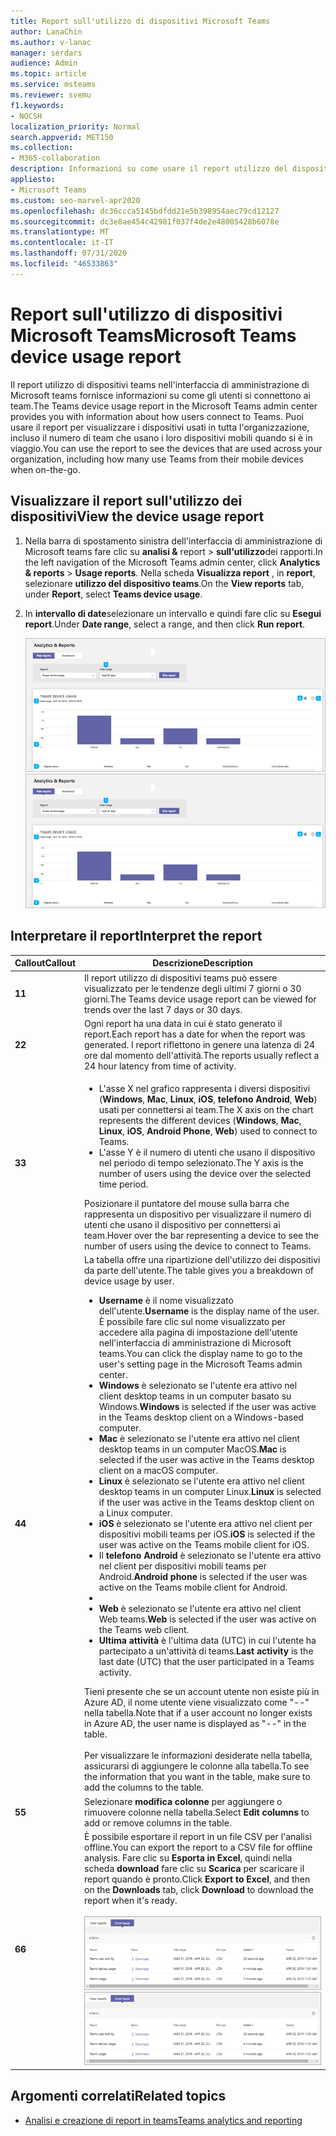 ```yaml
---
title: Report sull'utilizzo di dispositivi Microsoft Teams
author: LanaChin
ms.author: v-lanac
manager: serdars
audience: Admin
ms.topic: article
ms.service: msteams
ms.reviewer: svemu
f1.keywords:
- NOCSH
localization_priority: Normal
search.appverid: MET150
ms.collection:
- M365-collaboration
description: Informazioni su come usare il report utilizzo del dispositivo teams nell'interfaccia di amministrazione di Microsoft teams per vedere come gli utenti dell'organizzazione si connettono ai team.
appliesto:
- Microsoft Teams
ms.custom: seo-marvel-apr2020
ms.openlocfilehash: dc36ccca5145bdfdd21e5b398954aec79cd12127
ms.sourcegitcommit: dc3e8ae454c42981f037f4de2e48005428b6078e
ms.translationtype: MT
ms.contentlocale: it-IT
ms.lasthandoff: 07/31/2020
ms.locfileid: "46533863"
---
```

# <a name="microsoft-teams-device-usage-report"></a><span data-ttu-id="45908-103">Report sull'utilizzo di dispositivi Microsoft Teams</span><span class="sxs-lookup"><span data-stu-id="45908-103">Microsoft Teams device usage report</span></span>

<span data-ttu-id="45908-104">Il report utilizzo di dispositivi teams nell'interfaccia di amministrazione di Microsoft teams fornisce informazioni su come gli utenti si connettono ai team.</span><span class="sxs-lookup"><span data-stu-id="45908-104">The Teams device usage report in the Microsoft Teams admin center provides you with information about how users connect to Teams.</span></span> <span data-ttu-id="45908-105">Puoi usare il report per visualizzare i dispositivi usati in tutta l'organizzazione, incluso il numero di team che usano i loro dispositivi mobili quando si è in viaggio.</span><span class="sxs-lookup"><span data-stu-id="45908-105">You can use the report to see the devices that are used across your organization, including how many use Teams from their mobile devices when on-the-go.</span></span>  

## <a name="view-the-device-usage-report"></a><span data-ttu-id="45908-106">Visualizzare il report sull'utilizzo dei dispositivi</span><span class="sxs-lookup"><span data-stu-id="45908-106">View the device usage report</span></span>

1. <span data-ttu-id="45908-107">Nella barra di spostamento sinistra dell'interfaccia di amministrazione di Microsoft teams fare clic su **analisi &** report  >  **sull'utilizzo**dei rapporti.</span><span class="sxs-lookup"><span data-stu-id="45908-107">In the left navigation of the Microsoft Teams admin center, click **Analytics & reports** > **Usage reports**.</span></span> <span data-ttu-id="45908-108">Nella scheda **Visualizza report** , in **report**, selezionare **utilizzo del dispositivo teams**.</span><span class="sxs-lookup"><span data-stu-id="45908-108">On the **View reports** tab, under **Report**, select **Teams device usage**.</span></span>
2. <span data-ttu-id="45908-109">In **intervallo di date**selezionare un intervallo e quindi fare clic su **Esegui report**.</span><span class="sxs-lookup"><span data-stu-id="45908-109">Under **Date range**, select a range, and then click **Run report**.</span></span>

    <span data-ttu-id="45908-110">![Screenshot del report utilizzo di dispositivi teams nell'interfaccia di amministrazione di teams con callout](../media/teams-reports-device-usage-with-callouts.png "Screenshot del report utilizzo di dispositivi teams nell'interfaccia di amministrazione di teams con callout")</span><span class="sxs-lookup"><span data-stu-id="45908-110">![Screenshot of the Teams device usage report in the Teams admin center with callouts](../media/teams-reports-device-usage-with-callouts.png "Screenshot of the Teams device usage report in the Teams admin center  with callouts")</span></span>

## <a name="interpret-the-report"></a><span data-ttu-id="45908-111">Interpretare il report</span><span class="sxs-lookup"><span data-stu-id="45908-111">Interpret the report</span></span>

|<span data-ttu-id="45908-112">Callout</span><span class="sxs-lookup"><span data-stu-id="45908-112">Callout</span></span> |<span data-ttu-id="45908-113">Descrizione</span><span class="sxs-lookup"><span data-stu-id="45908-113">Description</span></span>  |
|--------|-------------|
|<span data-ttu-id="45908-114">**1**</span><span class="sxs-lookup"><span data-stu-id="45908-114">**1**</span></span>   |<span data-ttu-id="45908-115">Il report utilizzo di dispositivi teams può essere visualizzato per le tendenze degli ultimi 7 giorni o 30 giorni.</span><span class="sxs-lookup"><span data-stu-id="45908-115">The Teams device usage report can be viewed for trends over the last 7 days or 30 days.</span></span>  |
|<span data-ttu-id="45908-116">**2**</span><span class="sxs-lookup"><span data-stu-id="45908-116">**2**</span></span>   |<span data-ttu-id="45908-117">Ogni report ha una data in cui è stato generato il report.</span><span class="sxs-lookup"><span data-stu-id="45908-117">Each report has a date for when the report was generated.</span></span> <span data-ttu-id="45908-118">I report riflettono in genere una latenza di 24 ore dal momento dell'attività.</span><span class="sxs-lookup"><span data-stu-id="45908-118">The reports usually reflect a 24 hour latency from time of activity.</span></span> |
|<span data-ttu-id="45908-119">**3**</span><span class="sxs-lookup"><span data-stu-id="45908-119">**3**</span></span>   |<ul><li><span data-ttu-id="45908-120">L'asse X nel grafico rappresenta i diversi dispositivi (**Windows**, **Mac**, **Linux**, **iOS**, **telefono Android**, **Web**) usati per connettersi ai team.</span><span class="sxs-lookup"><span data-stu-id="45908-120">The X axis on the chart represents the different devices (**Windows**, **Mac**, **Linux**, **iOS**, **Android Phone**, **Web**) used to connect to Teams.</span></span> </li><li><span data-ttu-id="45908-121">L'asse Y è il numero di utenti che usano il dispositivo nel periodo di tempo selezionato.</span><span class="sxs-lookup"><span data-stu-id="45908-121">The Y axis is the number of users using the device over the selected time period.</span></span></li> </ul><span data-ttu-id="45908-122">Posizionare il puntatore del mouse sulla barra che rappresenta un dispositivo per visualizzare il numero di utenti che usano il dispositivo per connettersi ai team.</span><span class="sxs-lookup"><span data-stu-id="45908-122">Hover over the bar representing a device to see the number of users using the device to connect to Teams.</span></span>|
|<span data-ttu-id="45908-123">**4**</span><span class="sxs-lookup"><span data-stu-id="45908-123">**4**</span></span>   |<span data-ttu-id="45908-124">La tabella offre una ripartizione dell'utilizzo dei dispositivi da parte dell'utente.</span><span class="sxs-lookup"><span data-stu-id="45908-124">The table gives you a breakdown of device usage by user.</span></span> <ul><li><span data-ttu-id="45908-125">**Username** è il nome visualizzato dell'utente.</span><span class="sxs-lookup"><span data-stu-id="45908-125">**Username** is the display name of the user.</span></span> <span data-ttu-id="45908-126">È possibile fare clic sul nome visualizzato per accedere alla pagina di impostazione dell'utente nell'interfaccia di amministrazione di Microsoft teams.</span><span class="sxs-lookup"><span data-stu-id="45908-126">You can click the display name to go to the user's setting page in the Microsoft Teams admin center.</span></span> </li><li><span data-ttu-id="45908-127">**Windows** è selezionato se l'utente era attivo nel client desktop teams in un computer basato su Windows.</span><span class="sxs-lookup"><span data-stu-id="45908-127">**Windows** is selected if the user was active in the Teams desktop client on a Windows-based computer.</span></span></li><li><span data-ttu-id="45908-128">**Mac** è selezionato se l'utente era attivo nel client desktop teams in un computer MacOS.</span><span class="sxs-lookup"><span data-stu-id="45908-128">**Mac** is selected if the user was active in the Teams desktop client on a macOS computer.</span></span> </li> <li><span data-ttu-id="45908-129">**Linux** è selezionato se l'utente era attivo nel client desktop teams in un computer Linux.</span><span class="sxs-lookup"><span data-stu-id="45908-129">**Linux** is selected if the user was active in the Teams desktop client on a Linux computer.</span></span> </li> <li><span data-ttu-id="45908-130">**iOS** è selezionato se l'utente era attivo nel client per dispositivi mobili teams per iOS.</span><span class="sxs-lookup"><span data-stu-id="45908-130">**iOS** is selected if the user was active on the Teams mobile client for iOS.</span></span></li><li><span data-ttu-id="45908-131">Il **telefono Android** è selezionato se l'utente era attivo nel client per dispositivi mobili teams per Android.</span><span class="sxs-lookup"><span data-stu-id="45908-131">**Android phone** is selected if the user was active on the Teams mobile client for Android.</span></span> <li><li><span data-ttu-id="45908-132">**Web** è selezionato se l'utente era attivo nel client Web teams.</span><span class="sxs-lookup"><span data-stu-id="45908-132">**Web** is selected if the user was active on the Teams web client.</span></span> <li><span data-ttu-id="45908-133">**Ultima attività** è l'ultima data (UTC) in cui l'utente ha partecipato a un'attività di teams.</span><span class="sxs-lookup"><span data-stu-id="45908-133">**Last activity** is the last date (UTC) that the user participated in a Teams activity.</span></span></li> </ul> <span data-ttu-id="45908-134">Tieni presente che se un account utente non esiste più in Azure AD, il nome utente viene visualizzato come "--" nella tabella.</span><span class="sxs-lookup"><span data-stu-id="45908-134">Note that if a user account no longer exists in Azure AD, the user name is displayed as "--" in the table.</span></span> <br><br><span data-ttu-id="45908-135">Per visualizzare le informazioni desiderate nella tabella, assicurarsi di aggiungere le colonne alla tabella.</span><span class="sxs-lookup"><span data-stu-id="45908-135">To see the information that you want in the table, make sure to add the columns to the table.</span></span> |
|<span data-ttu-id="45908-136">**5**</span><span class="sxs-lookup"><span data-stu-id="45908-136">**5**</span></span>   |<span data-ttu-id="45908-137">Selezionare **modifica colonne** per aggiungere o rimuovere colonne nella tabella.</span><span class="sxs-lookup"><span data-stu-id="45908-137">Select **Edit columns** to add or remove columns in the table.</span></span> |
|<span data-ttu-id="45908-138">**6**</span><span class="sxs-lookup"><span data-stu-id="45908-138">**6**</span></span>   |<span data-ttu-id="45908-139">È possibile esportare il report in un file CSV per l'analisi offline.</span><span class="sxs-lookup"><span data-stu-id="45908-139">You can export the report to a CSV file for offline analysis.</span></span> <span data-ttu-id="45908-140">Fare clic su **Esporta in Excel**, quindi nella scheda **download** fare clic su **Scarica** per scaricare il report quando è pronto.</span><span class="sxs-lookup"><span data-stu-id="45908-140">Click **Export to Excel**, and then on the **Downloads** tab, click **Download** to download the report when it's ready.</span></span><br><br><span data-ttu-id="45908-141">![Screenshot della scheda download che mostra i report esportati](../media/teams-reports-export-to-csv.png)</span><span class="sxs-lookup"><span data-stu-id="45908-141">![Screenshot of the Downloads tab showing exported reports](../media/teams-reports-export-to-csv.png)</span></span>|

## <a name="related-topics"></a><span data-ttu-id="45908-142">Argomenti correlati</span><span class="sxs-lookup"><span data-stu-id="45908-142">Related topics</span></span>

- [<span data-ttu-id="45908-143">Analisi e creazione di report in teams</span><span class="sxs-lookup"><span data-stu-id="45908-143">Teams analytics and reporting</span></span>](teams-reporting-reference.md)
